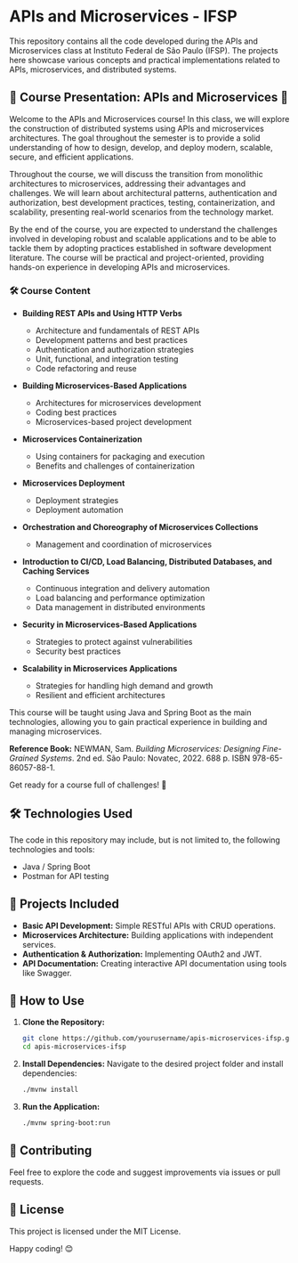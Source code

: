# APIs and Microservices - IFSP

This repository contains all the code developed during the APIs and Microservices class at Instituto Federal de São Paulo (IFSP). The projects here showcase various concepts and practical implementations related to APIs, microservices, and distributed systems.

## 📖 Course Presentation: APIs and Microservices 📖
Welcome to the APIs and Microservices course! In this class, we will explore the construction of distributed systems using APIs and microservices architectures. The goal throughout the semester is to provide a solid understanding of how to design, develop, and deploy modern, scalable, secure, and efficient applications.

Throughout the course, we will discuss the transition from monolithic architectures to microservices, addressing their advantages and challenges. We will learn about architectural patterns, authentication and authorization, best development practices, testing, containerization, and scalability, presenting real-world scenarios from the technology market.

By the end of the course, you are expected to understand the challenges involved in developing robust and scalable applications and to be able to tackle them by adopting practices established in software development literature. The course will be practical and project-oriented, providing hands-on experience in developing APIs and microservices.

### 🛠️ Course Content
- **Building REST APIs and Using HTTP Verbs**
  - Architecture and fundamentals of REST APIs
  - Development patterns and best practices
  - Authentication and authorization strategies
  - Unit, functional, and integration testing
  - Code refactoring and reuse

- **Building Microservices-Based Applications**
  - Architectures for microservices development
  - Coding best practices
  - Microservices-based project development

- **Microservices Containerization**
  - Using containers for packaging and execution
  - Benefits and challenges of containerization

- **Microservices Deployment**
  - Deployment strategies
  - Deployment automation

- **Orchestration and Choreography of Microservices Collections**
  - Management and coordination of microservices

- **Introduction to CI/CD, Load Balancing, Distributed Databases, and Caching Services**
  - Continuous integration and delivery automation
  - Load balancing and performance optimization
  - Data management in distributed environments

- **Security in Microservices-Based Applications**
  - Strategies to protect against vulnerabilities
  - Security best practices

- **Scalability in Microservices Applications**
  - Strategies for handling high demand and growth
  - Resilient and efficient architectures

This course will be taught using Java and Spring Boot as the main technologies, allowing you to gain practical experience in building and managing microservices.

**Reference Book:**
NEWMAN, Sam. *Building Microservices: Designing Fine-Grained Systems*. 2nd ed. São Paulo: Novatec, 2022. 688 p. ISBN 978-65-86057-88-1.

Get ready for a course full of challenges! 🚀

## 🛠️ Technologies Used
The code in this repository may include, but is not limited to, the following technologies and tools:
- Java / Spring Boot
- Postman for API testing

## 🚀 Projects Included
- **Basic API Development:** Simple RESTful APIs with CRUD operations.
- **Microservices Architecture:** Building applications with independent services.
- **Authentication & Authorization:** Implementing OAuth2 and JWT.
- **API Documentation:** Creating interactive API documentation using tools like Swagger.

## 🧩 How to Use
1. **Clone the Repository:**
    ```bash
    git clone https://github.com/yourusername/apis-microservices-ifsp.git
    cd apis-microservices-ifsp
    ```
2. **Install Dependencies:**
    Navigate to the desired project folder and install dependencies:
    ```bash
    ./mvnw install
    ```
3. **Run the Application:**
    ```bash
    ./mvnw spring-boot:run
    ```

## 🤝 Contributing
Feel free to explore the code and suggest improvements via issues or pull requests.

## 📄 License
This project is licensed under the MIT License.

Happy coding! 😊